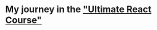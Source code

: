 # My journey in the ["Ultimate React Course"](https://www.udemy.com/course/the-ultimate-react-course/)
